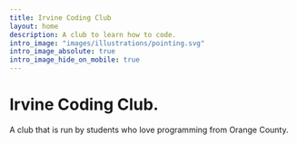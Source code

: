 ```yaml
---
title: Irvine Coding Club
layout: home
description: A club to learn how to code.
intro_image: "images/illustrations/pointing.svg"
intro_image_absolute: true
intro_image_hide_on_mobile: true
---
```


# Irvine Coding Club.

A club that is run by students who love programming from Orange County. 
